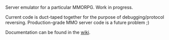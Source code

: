 Server emulator for a particular MMORPG. Work in progress.

Current code is duct-taped together for the purpose of debugging/protocol reversing. Production-grade MMO server code is a future problem ;)

Documentation can be found in the [wiki](https://github.com/kukfa/mmoserver/wiki).
